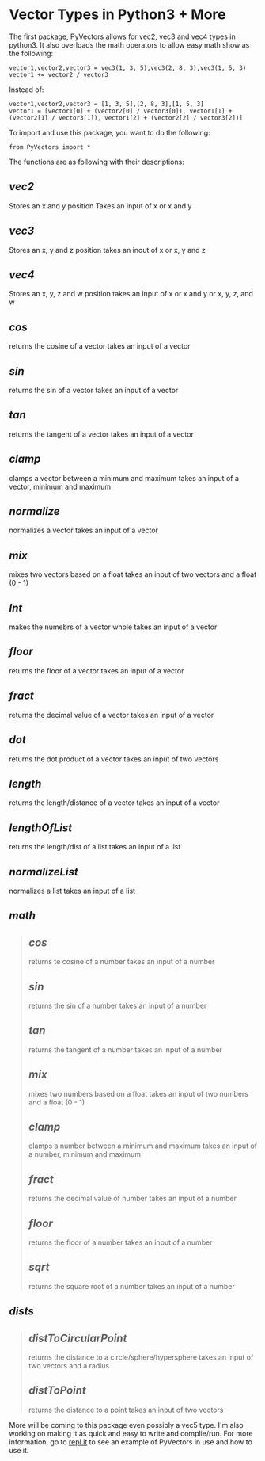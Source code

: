 # Vector Types in Python3 + More

The first package, PyVectors allows for vec2, vec3 and vec4 types in python3. It also overloads the math operators to allow easy math show as the following:

    vector1,vector2,vector3 = vec3(1, 3, 5),vec3(2, 8, 3),vec3(1, 5, 3)
    vector1 += vector2 / vector3

Instead of:

    vector1,vector2,vector3 = [1, 3, 5],[2, 8, 3],[1, 5, 3]
    vector1 = [vector1[0] + (vector2[0] / vector3[0]), vector1[1] + (vector2[1] / vector3[1]), vector1[2] + (vector2[2] / vector3[2])]

To import and use this package, you want to do the following:

    from PyVectors import *

The functions are as following with their descriptions:

## *vec2*
 Stores an x and y position
 Takes an input of x or x and y
## *vec3*
 Stores an x, y and z position
 takes an inout of x or x, y and z
## *vec4*
 Stores an x, y, z and w position
 takes an input of x or x and y or x, y, z, and w
## *cos*
 returns the cosine of a vector
 takes an input of a vector
## *sin*
 returns the sin of a vector
 takes an input of a vector
## *tan*
 returns the tangent of a vector
 takes an input of a vector
## *clamp*
 clamps a vector between a minimum and maximum
 takes an input of a vector, minimum and maximum
## *normalize*
 normalizes a vector
 takes an input of a vector
## *mix*
 mixes two vectors based on a float
 takes an input of two vectors and a float (0 - 1)
## *Int*
 makes the numebrs of a vector whole
 takes an input of a vector
## *floor*
 returns the floor of a vector
 takes an input of a vector
## *fract*
 returns the decimal value of a vector
 takes an input of a vector
## *dot*
 returns the dot product of a vector
 takes an input of two vectors
## *length*
 returns the length/distance of a vector
 takes an input of a vector
## *lengthOfList*
 returns the length/dist of a list
 takes an input of a list
## *normalizeList*
 normalizes a list
 takes an input of a list
## *math*
 > ## *cos*
  > returns te cosine of a number
  > takes an input of a number
 > ## *sin*
  > returns the sin of a number
  > takes an input of a number
 > ## *tan*
  > returns the tangent of a number
  > takes an input of a number
 > ## *mix*
  > mixes two numbers based on a float
  > takes an input of two numbers and a float (0 - 1)
 > ## *clamp*
  > clamps a number between a minimum and maximum
  > takes an input of a number, minimum and maximum
 > ## *fract*
  > returns the decimal value of number
  > takes an input of a number
 > ## *floor*
  > returns the floor of a number
  > takes an input of a number
 > ## *sqrt*
  > returns the square root of a number
  > takes an input of a number
## *dists*
 > ## *distToCircularPoint*
  > returns the distance to a circle/sphere/hypersphere
  > takes an input of two vectors and a radius
 > ## *distToPoint*
  > returns the distance to a point
  > takes an input of two vectors

More will be coming to this package even possibly a vec5 type. I'm also working on making it as quick and easy to write and complie/run. For more information, go to [repl.it](https://repl.it/talk/share/Vector-Types-in-Python3/83032) to see an example of PyVectors in use and how to use it.
